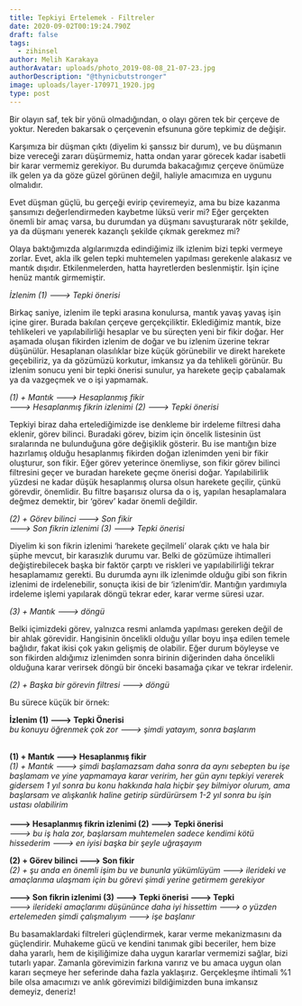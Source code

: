 ```yaml
---
title: Tepkiyi Ertelemek - Filtreler
date: 2020-09-02T00:19:24.790Z
draft: false
tags:
  - zihinsel
author: Melih Karakaya
authorAvatar: uploads/photo_2019-08-08_21-07-23.jpg
authorDescription: "@thynicbutstronger"
image: uploads/layer-170971_1920.jpg
type: post
---
```

Bir olayın saf, tek bir yönü olmadığından, o olayı gören tek bir çerçeve de yoktur. Nereden bakarsak o çerçevenin efsununa göre tepkimiz de değişir.

Karşımıza bir düşman çıktı (diyelim ki şanssız bir durum), ve bu düşmanın bize vereceği zararı düşürmemiz, hatta ondan yarar görecek kadar isabetli bir karar vermemiz gerekiyor. Bu durumda bakacağımız çerçeve önümüze ilk gelen ya da göze güzel görünen değil, haliyle amacımıza en uygunu olmalıdır.

Evet düşman güçlü, bu gerçeği evirip çeviremeyiz, ama bu bize kazanma şansımızı değerlendirmeden kaybetme lüksü verir mi? Eğer gerçekten önemli bir amaç varsa, bu durumdan ya düşmanı savuşturarak nötr şekilde, ya da düşmanı yenerek kazançlı şekilde çıkmak gerekmez mi?

Olaya baktığımızda algılarımızda edindiğimiz ilk izlenim bizi tepki vermeye zorlar. Evet, akla ilk gelen tepki muhtemelen yapılması gerekenle alakasız ve mantık dışıdır. Etkilenmelerden, hatta hayretlerden beslenmiştir. İşin içine henüz mantık girmemiştir.

*İzlenim (1) ---> Tepki önerisi*

Birkaç saniye, izlenim ile tepki arasına konulursa, mantık yavaş yavaş işin içine girer. Burada bakılan çerçeve gerçekçiliktir. Eklediğimiz mantık, bize tehlikeleri ve yapılabilirliği hesaplar ve bu süreçten yeni bir fikir doğar. Her aşamada oluşan fikirden izlenim de doğar ve bu izlenim üzerine tekrar düşünülür. Hesaplanan olasılıklar bize küçük görünebilir ve direkt harekete geçebiliriz, ya da gözümüzü korkutur, imkansız ya da tehlikeli görünür. Bu izlenim sonucu yeni bir tepki önerisi sunulur, ya harekete geçip çabalamak ya da vazgeçmek ve o işi yapmamak.

*(1) + Mantık ---> Hesaplanmış fikir*\
*\---> Hesaplanmış fikrin izlenimi (2) ---> Tepki önerisi*

Tepkiyi biraz daha ertelediğimizde ise denkleme bir irdeleme filtresi daha eklenir, görev bilinci. Buradaki görev, bizim için öncelik listesinin üst sıralarında ne bulunduğuna göre değişiklik gösterir. Bu ise mantığın bize hazırlamış olduğu hesaplanmış fikirden doğan izlenimden yeni bir fikir oluşturur, son fikir. Eğer görev yeterince önemliyse, son fikir görev bilinci filtresini geçer ve buradan harekete geçme önerisi doğar. Yapılabilirlik yüzdesi ne kadar düşük hesaplanmış olursa olsun harekete geçilir, çünkü görevdir, önemlidir. Bu filtre başarısız olursa da o iş, yapılan hesaplamalara değmez demektir, bir ‘görev’ kadar önemli değildir.

*(2) + Görev bilinci ---> Son fikir*\
*\---> Son fikrin izlenimi (3) ---> Tepki önerisi*

Diyelim ki son fikrin izlenimi ‘harekete geçilmeli’ olarak çıktı ve hala bir şüphe mevcut, bir karasızlık durumu var. Belki de gözümüze ihtimalleri değiştirebilecek başka bir faktör çarptı ve riskleri ve yapılabilirliği tekrar hesaplamamız gerekti. Bu durumda aynı ilk izlenimde olduğu gibi son fikrin izlenimi de irdelenebilir, sonuçta ikisi de bir ‘izlenim’dir. Mantığın yardımıyla irdeleme işlemi yapılarak döngü tekrar eder, karar verme süresi uzar. 

*(3) + Mantık ---> döngü*

Belki içimizdeki görev, yalnızca resmi anlamda yapılması gereken değil de bir ahlak görevidir. Hangisinin öncelikli olduğu yıllar boyu inşa edilen temele bağlıdır, fakat ikisi çok yakın gelişmiş de olabilir. Eğer durum böyleyse ve son fikirden aldığımız izlenimden sonra birinin diğerinden daha öncelikli olduğuna karar verirsek döngü bir önceki basamağa çıkar ve tekrar irdelenir.

*(2) + Başka bir görevin filtresi ---> döngü*

Bu sürece küçük bir örnek:

**İzlenim (1) ---> Tepki Önerisi**\
*bu konuyu öğrenmek çok zor ---> şimdi yatayım, sonra başlarım*

\
**(1) + Mantık ---> Hesaplanmış fikir**\
*(1) + Mantık ---> şimdi başlamazsam daha sonra da aynı sebepten bu işe başlamam ve yine yapmamaya karar veririm, her gün aynı tepkiyi vererek gidersem 1 yıl sonra bu konu hakkında hala hiçbir şey bilmiyor olurum, ama başlarsam ve alışkanlık haline getirip sürdürürsem 1-2 yıl sonra bu işin ustası olabilirim*\
\
**\---> Hesaplanmış fikrin izlenimi (2) ---> Tepki önerisi**\
*\---> bu iş hala zor, başlarsam muhtemelen sadece kendimi kötü hissederim ---> en iyisi başka bir şeyle uğraşayım*

**(2) + Görev bilinci ---> Son fikir**\
*(2) + şu anda en önemli işim bu ve bununla yükümlüyüm ---> ilerideki ve amaçlarıma ulaşmam için bu görevi şimdi yerine getirmem gerekiyor*

**\---> Son fikrin izlenimi (3) ---> Tepki önerisi ---> Tepki**\
*\---> ilerideki amaçlarımı düşününce daha iyi hissettim ---> o yüzden ertelemeden şimdi çalışmalıyım ---> işe başlanır*

Bu basamaklardaki filtreleri güçlendirmek, karar verme mekanizmasını da güçlendirir. Muhakeme gücü ve kendini tanımak gibi beceriler, hem bize daha yararlı, hem de kişiliğimize daha uygun kararlar vermemizi sağlar, bizi tutarlı yapar. Zamanla görevimizin farkına varırız ve bu amaca uygun olan kararı seçmeye her seferinde daha fazla yaklaşırız. Gerçekleşme ihtimali %1 bile olsa amacımızı ve anlık görevimizi bildiğimizden buna imkansız demeyiz, deneriz!